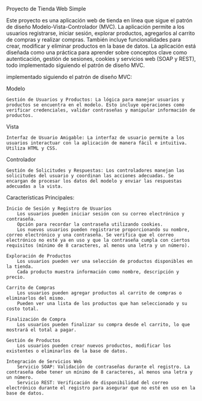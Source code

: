 Proyecto de Tienda Web Simple

Este proyecto es una aplicación web de tienda en línea que sigue el patrón de diseño Modelo-Vista-Controlador (MVC). La aplicación permite a los usuarios registrarse, iniciar sesión, explorar productos, agregarlos al carrito de compras y realizar compras. También incluye funcionalidades para crear, modificar y eliminar productos en la base de datos. La aplicación está diseñada como una práctica para aprender sobre conceptos clave como autenticación, gestión de sesiones, cookies y servicios web (SOAP y REST), todo implementado siguiendo el patrón de diseño MVC.

implementado siguiendo el patrón de diseño MVC:

Modelo

    Gestión de Usuarios y Productos: La lógica para manejar usuarios y productos se encuentra en el modelo. Esto incluye operaciones como verificar credenciales, validar contraseñas y manipular información de productos.

Vista

    Interfaz de Usuario Amigable: La interfaz de usuario permite a los usuarios interactuar con la aplicación de manera fácil e intuitiva. Utiliza HTML y CSS.

Controlador

    Gestión de Solicitudes y Respuestas: Los controladores manejan las solicitudes del usuario y coordinan las acciones adecuadas. Se encargan de procesar los datos del modelo y enviar las respuestas adecuadas a la vista.

Características Principales:    

    Inicio de Sesión y Registro de Usuarios
        Los usuarios pueden iniciar sesión con su correo electrónico y contraseña.
        Opción para recordar la contraseña utilizando cookies.
        Los nuevos usuarios pueden registrarse proporcionando su nombre, correo electrónico y una contraseña. Se verifica que el correo electrónico no esté ya en uso y que la contraseña cumpla con ciertos requisitos (mínimo de 8 caracteres, al menos una letra y un número).

    Exploración de Productos
        Los usuarios pueden ver una selección de productos disponibles en la tienda.
        Cada producto muestra información como nombre, descripción y precio.

    Carrito de Compras
        Los usuarios pueden agregar productos al carrito de compras o eliminarlos del mismo.
        Pueden ver una lista de los productos que han seleccionado y su costo total.

    Finalización de Compra
        Los usuarios pueden finalizar su compra desde el carrito, lo que mostrará el total a pagar.

    Gestión de Productos 
        Los usuarios pueden crear nuevos productos, modificar los existentes o eliminarlos de la base de datos.

    Integración de Servicios Web
        Servicio SOAP: Validación de contraseñas durante el registro. La contraseña debe tener un mínimo de 8 caracteres, al menos una letra y un número.
        Servicio REST: Verificación de disponibilidad del correo electrónico durante el registro para asegurar que no esté en uso en la base de datos.
